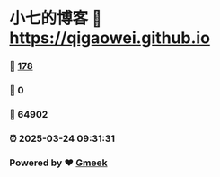 # 小七的博客 :link: https://qigaowei.github.io 
### :page_facing_up: [178](https://qigaowei.github.io/tag.html) 
### :speech_balloon: 0 
### :hibiscus: 64902 
### :alarm_clock: 2025-03-24 09:31:31 
### Powered by :heart: [Gmeek](https://github.com/Meekdai/Gmeek)
